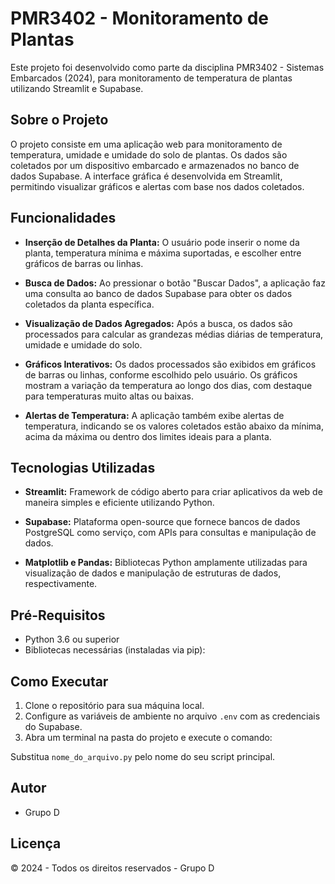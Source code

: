 # PMR3402 - Monitoramento de Plantas

Este projeto foi desenvolvido como parte da disciplina PMR3402 - Sistemas Embarcados (2024), para monitoramento de temperatura de plantas utilizando Streamlit e Supabase.

## Sobre o Projeto

O projeto consiste em uma aplicação web para monitoramento de temperatura, umidade e umidade do solo de plantas. Os dados são coletados por um dispositivo embarcado e armazenados no banco de dados Supabase. A interface gráfica é desenvolvida em Streamlit, permitindo visualizar gráficos e alertas com base nos dados coletados.

## Funcionalidades

- **Inserção de Detalhes da Planta:** O usuário pode inserir o nome da planta, temperatura mínima e máxima suportadas, e escolher entre gráficos de barras ou linhas.
  
- **Busca de Dados:** Ao pressionar o botão "Buscar Dados", a aplicação faz uma consulta ao banco de dados Supabase para obter os dados coletados da planta específica.

- **Visualização de Dados Agregados:** Após a busca, os dados são processados para calcular as grandezas médias diárias de temperatura, umidade e umidade do solo.

- **Gráficos Interativos:** Os dados processados são exibidos em gráficos de barras ou linhas, conforme escolhido pelo usuário. Os gráficos mostram a variação da temperatura ao longo dos dias, com destaque para temperaturas muito altas ou baixas.

- **Alertas de Temperatura:** A aplicação também exibe alertas de temperatura, indicando se os valores coletados estão abaixo da mínima, acima da máxima ou dentro dos limites ideais para a planta.

## Tecnologias Utilizadas

- **Streamlit:** Framework de código aberto para criar aplicativos da web de maneira simples e eficiente utilizando Python.

- **Supabase:** Plataforma open-source que fornece bancos de dados PostgreSQL como serviço, com APIs para consultas e manipulação de dados.

- **Matplotlib e Pandas:** Bibliotecas Python amplamente utilizadas para visualização de dados e manipulação de estruturas de dados, respectivamente.

## Pré-Requisitos

- Python 3.6 ou superior
- Bibliotecas necessárias (instaladas via pip):


## Como Executar

1. Clone o repositório para sua máquina local.
2. Configure as variáveis de ambiente no arquivo `.env` com as credenciais do Supabase.
3. Abra um terminal na pasta do projeto e execute o comando:


Substitua `nome_do_arquivo.py` pelo nome do seu script principal.

## Autor

- Grupo D

## Licença

© 2024 - Todos os direitos reservados - Grupo D